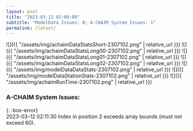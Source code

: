 ```yaml
---
layout: post
title: "2023-03-12 02:00:00"
subtitle: "ModelData Issues: 0; A-CHAIM System Issues: 1"
permalink: /latest/
---
```


![]({{ "/assets/img/achaimDataStatsShort-2307102.png" | relative_url }})
![]({{ "/assets/img/achaimDataStatsLong00-2307102.png" | relative_url }})
![]({{ "/assets/img/achaimDataStatsLong01-2307102.png" | relative_url }})
![]({{ "/assets/img/achaimDataStatsLong02-2307102.png" | relative_url }})
![]({{ "/assets/img/modelDataDataStats-2307102.png" | relative_url }})
![]({{ "/assets/img/modelDataStationStats-2307102.png" | relative_url }})
![]({{ "/assets/img/achaimRunTime-2307102.png" | relative_url }})


### A-CHAIM System Issues:  
  
{: .box-error}  
2023-03-12 02:11:30 Index in position 2 exceeds array bounds (must not exceed 60).  
